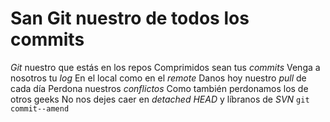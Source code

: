  # San Git nuestro de todos los commits
 *Git* nuestro que estás en los repos
 Comprimidos sean tus *commits*
 Venga a nosotros tu *log*
 En el local como en el *remote*
 Danos hoy nuestro *pull* de cada día
 Perdona nuestros *conflictos*
 Como también perdonamos los de otros geeks
 No nos dejes caer en *detached HEAD*
 y líbranos de *SVN*
 `git commit--amend`